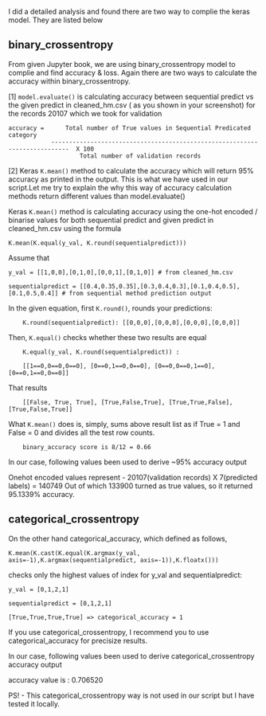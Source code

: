 I did a detailed analysis and found there are two way to complie the keras model. They are listed below

## binary_crossentropy

From given Jupyter book, we are using binary_crossentropy model to complie and find accuracy & loss. Again there are two ways to calculate the accuracy within binary_crossentropy.

[1] `model.evaluate()` is calculating accuracy between sequential predict vs the given predict in cleaned_hm.csv ( as you shown in your screenshot) for the records 20107 which we took for validation



    accuracy = 		Total number of True values in Sequential Predicated category
				---------------------------------------------------------------------------  X 100
						Total number of validation records


[2] Keras `K.mean()` method to calculate the accuracy which will return 95% accuracy as printed in the output. This is what we have used in our script.Let me try to explain the why this way of accuracy calculation methods return different values than model.evaluate()

Keras `K.mean()` method is calculating accuracy using the one-hot encoded / binarise values for both sequential predict and given predict in cleaned_hm.csv using the formula

    K.mean(K.equal(y_val, K.round(sequentialpredict)))


Assume that

	y_val = [[1,0,0],[0,1,0],[0,0,1],[0,1,0]] # from cleaned_hm.csv

	sequentialpredict = [[0.4,0.35,0.35],[0.3,0.4,0.3],[0.1,0.4,0.5],[0.1,0.5,0.4]] # from sequential method prediction output

In the given equation, first `K.round()`, rounds your predictions:

		K.round(sequentialpredict): [[0,0,0],[0,0,0],[0,0,0],[0,0,0]]

Then, `K.equal()` checks whether these two results are equal

		K.equal(y_val, K.round(sequentialpredict)) :

		[[1==0,0==0,0==0], [0==0,1==0,0==0], [0==0,0==0,1==0],[0==0,1==0,0==0]]

That results

		[[False, True, True], [True,False,True], [True,True,False], [True,False,True]]

What `K.mean()` does is, simply, sums above result list as if True = 1 and False = 0 and divides all the test row counts.

		binary_accuracy score is 8/12 = 0.66  

In our case, following values been used to derive ~95% accuracy output

Onehot encoded values represent - 20107(validation records) X 7(predicted labels) = 140749
Out of which 133900 turned as true values, so it returned 95.1339% accuracy.

## categorical_crossentropy

On the other hand categorical_accuracy, which defined as follows,

    K.mean(K.cast(K.equal(K.argmax(y_val, axis=-1),K.argmax(sequentialpredict, axis=-1)),K.floatx()))

checks only the highest values of index for y_val and sequentialpredict:

    y_val = [0,1,2,1]

    sequentialpredict = [0,1,2,1]

    [True,True,True,True] => categorical_accuracy = 1

If you use categorical_crossentropy, I recommend you to use categorical_accuracy for precisize results.

In our case, following values been used to derive categorical_crossentropy accuracy output

accuracy value is : 0.706520

PS! - This categorical_crossentropy way is not used in our script but I have tested it locally.
